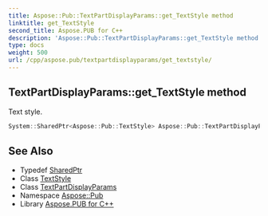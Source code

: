 ```yaml
---
title: Aspose::Pub::TextPartDisplayParams::get_TextStyle method
linktitle: get_TextStyle
second_title: Aspose.PUB for C++
description: 'Aspose::Pub::TextPartDisplayParams::get_TextStyle method. Text style in C++.'
type: docs
weight: 500
url: /cpp/aspose.pub/textpartdisplayparams/get_textstyle/
---
```

## TextPartDisplayParams::get_TextStyle method


Text style.

```cpp
System::SharedPtr<Aspose::Pub::TextStyle> Aspose::Pub::TextPartDisplayParams::get_TextStyle() const
```

## See Also

* Typedef [SharedPtr](../../../system/sharedptr/)
* Class [TextStyle](../../textstyle/)
* Class [TextPartDisplayParams](../)
* Namespace [Aspose::Pub](../../)
* Library [Aspose.PUB for C++](../../../)
